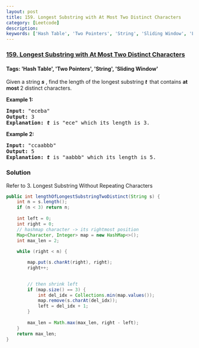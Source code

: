 ```yaml
---
layout: post
title: 159. Longest Substring with At Most Two Distinct Characters
category: [Leetcode]
description: 
keywords: ['Hash Table', 'Two Pointers', 'String', 'Sliding Window', 'Leetcode', 'Hard']
---
```

### [159. Longest Substring with At Most Two Distinct Characters](https://leetcode.com/problems/longest-substring-with-at-most-two-distinct-characters)

#### Tags: 'Hash Table', 'Two Pointers', 'String', 'Sliding Window'

<div class="content__u3I1 question-content__JfgR"><div><p>Given a string <strong><em>s</em></strong> , find the length of the longest substring <strong><em>t  </em></strong>that contains <strong>at most </strong>2 distinct characters.</p>
<p><strong>Example 1:</strong></p>
<pre><strong>Input:</strong> "eceba"
<strong>Output: </strong>3
<strong>Explanation: <em>t</em></strong><em> </em>is "ece" which its length is 3.
</pre>
<p><strong>Example 2:</strong></p>
<pre><strong>Input:</strong> "ccaabbb"
<strong>Output: </strong>5
<strong>Explanation: <em>t</em></strong><em> </em>is "aabbb" which its length is 5.
</pre></div></div>

### Solution
Refer to 3. Longest Substring Without Repeating Characters
```java
public int lengthOfLongestSubstringTwoDistinct(String s) {
    int n = s.length();
    if (n < 3) return n;
    
    int left = 0;
    int right = 0;
    // hashmap character -> its rightmost position 
    Map<Character, Integer> map = new HashMap<>();
    int max_len = 2;
    
    while (right < n) {

        map.put(s.charAt(right), right);
        right++;

        
        // then shrink left
        if (map.size() == 3) {
            int del_idx = Collections.min(map.values());
            map.remove(s.charAt(del_idx));
            left = del_idx + 1;
        }
        
        max_len = Math.max(max_len, right - left);
    }
    return max_len;
}
```